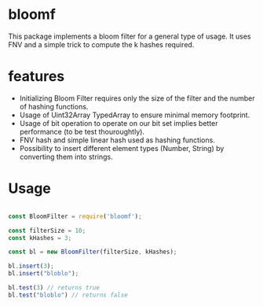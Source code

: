 # bloomf

This package implements a bloom filter for a general type of usage. It uses FNV and a simple trick to compute the k hashes required.

# features

- Initializing Bloom Filter requires only the size of the filter and the number of hashing functions.
- Usage of Uint32Array TypedArray to ensure minimal memory footprint.
- Usage of bit operation to operate on our bit set implies better performance (to be test thouroughtly).
- FNV hash and simple linear hash used as hashing functions.
- Possibility to insert different element types (Number, String) by converting them into strings.

# Usage

```js

const BloomFilter = require('bloomf');

const filterSize = 10;
const kHashes = 3;

const bl = new BloomFilter(filterSize, kHashes);

bl.insert(3);
bl.insert("bloblo");

bl.test(3) // returns true
bl.test("bloblo") // returns false

```